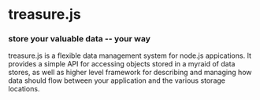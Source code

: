 # treasure.js

### store your valuable data -- your way

treasure.js is a flexible data management system for node.js appications. It
provides a simple API for accessing objects stored in a myraid of data stores,
as well as higher level framework for describing and managing how data should
flow between your application and the various storage locations.
